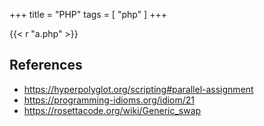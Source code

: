 +++
title = "PHP"
tags = [ "php" ]
+++

{{< r "a.php" >}}

## References

- <https://hyperpolyglot.org/scripting#parallel-assignment>
- <https://programming-idioms.org/idiom/21>
- <https://rosettacode.org/wiki/Generic_swap>
